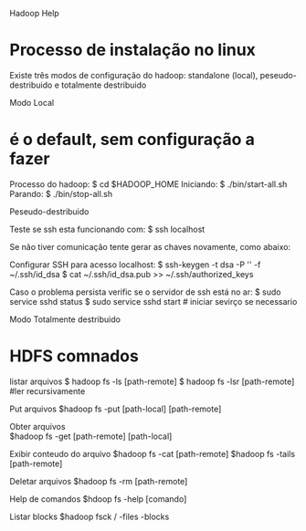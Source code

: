 Hadoop Help

Processo de instalação no linux
===

Existe três modos de configuração do hadoop: standalone (local), peseudo-destribuido e totalmente destribuido 


Modo Local
# é o default, sem configuração a fazer

Processo do hadoop:
$ cd $HADOOP_HOME
Iniciando: $ ./bin/start-all.sh
Parando:   $ ./bin/stop-all.sh

Peseudo-destribuido

Teste se ssh esta funcionando com:
$ ssh localhost

Se não tiver comunicação tente gerar as chaves novamente, como abaixo:

Configurar SSH para acesso localhost:
$ ssh-keygen -t dsa -P '' -f ~/.ssh/id_dsa
$ cat ~/.ssh/id_dsa.pub >> ~/.ssh/authorized_keys

Caso o problema persista verific se o servidor de ssh está no ar:
$ sudo service sshd status
$ sudo service sshd start # iniciar sevirço se necessario




Modo Totalmente destribuido


HDFS comnados
===

listar arquivos
$ hadoop fs -ls [path-remote]
$ hadoop fs -lsr [path-remote] #ler recursivamente
 
Put arquivos
$hadoop fs -put [path-local] [path-remote]

Obter arquivos  
$hadoop fs -get [path-remote] [path-local]

Exibir conteudo do arquivo
$hadoop fs -cat [path-remote]
$hadoop fs -tails [path-remote]

Deletar arquivos
$hadoop fs -rm [path-remote]

Help de comandos
$hdoop fs -help [comando]

Listar blocks
$hadoop fsck / -files -blocks